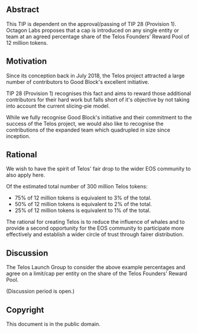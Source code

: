 Abstract
---------

This TIP is dependent on the approval/passing of TIP 28 (Provision 1).
Octagon Labs proposes that a cap is introduced on any single entity or 
team at an agreed percentage share of the  Telos Founders’ Reward 
Pool of 12 million tokens.

Motivation
-----------

Since its conception back in July 2018, the Telos project attracted a 
large number of contributors to Good Block's excellent initiative.

TIP 28 (Provision 1) recognises this fact and aims to reward those 
additional contributors for their hard work but falls short of it's 
objective by not taking into account the current slicing-pie model.

While we fully recognise Good Block's initiative and their commitment 
to the success of the Telos project, we would also like to recognise the 
contributions of the expanded team which quadrupled in size since inception. 
 

Rational
---------

We wish to have the spirit of Telos' fair drop to the wider EOS community 
to also apply here.

Of the estimated total number of 300 million Telos tokens: 
- 75% of 12 million tokens is equivalent to 3% of the total.
- 50% of 12 million tokens is equivalent to 2% of the total.
- 25% of 12 million tokens is equivalent to 1% of the total.

The rational for creating Telos is to reduce the influence of whales
and to provide a second opportunity for the EOS community to participate
more effectively and establish a wider circle of trust through fairer 
distribution.

 
Discussion
-----------

The Telos Launch Group to consider the above example percentages and agree on a 
limit/cap per entity on the share of the Telos Founders' Reward Pool.

(Discussion period is open.)


Copyright
----------
This document is in the public domain.
